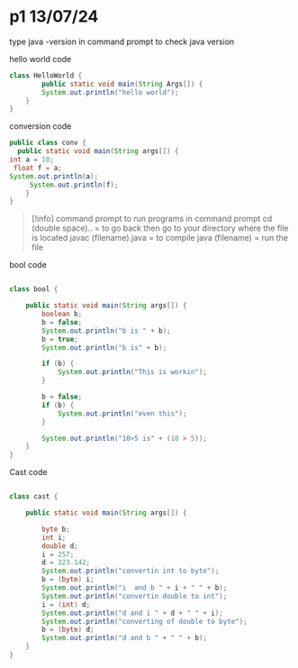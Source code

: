# p1 13/07/24
type java -version in command prompt to check java version

hello world code
```java
class HelloWorld {
        public static void main(String Args[]) {
        System.out.println("hello world");
    }
}
```

conversion code
```java
public class conv {
  public static void main(String args[]) {
int a = 10;
 float f = a;
System.out.println(a);
     System.out.println(f);
    }
}
```
> [!info] command prompt
to run programs in command prompt
cd (double space).. = to go back
then go to your directory where the file is located 
javac (filename).java = to compile
java (filename) = run the file

bool code
```java

class bool {

    public static void main(String args[]) {
        boolean b;
        b = false;
        System.out.println("b is " + b);
        b = true;
        System.out.println("b is" + b);

        if (b) {
            System.out.println("This is workin");
        }

        b = false;
        if (b) {
            System.out.println("even this");
        }

        System.out.println("10>5 is" + (10 > 5));
    }
}
```

Cast code
```java

class cast {

    public static void main(String args[]) {

        byte b;
        int i;
        double d;
        i = 257;
        d = 323.142;
        System.out.println("convertin int to byte");
        b = (byte) i;
        System.out.println("i  and b " + i + " " + b);
        System.out.println("convertin double to int");
        i = (int) d;
        System.out.println("d and i " + d + " " + i);
        System.out.println("converting of double to byte");
        b = (byte) d;
        System.out.println("d and b " + " " + b);
    }
}

```


